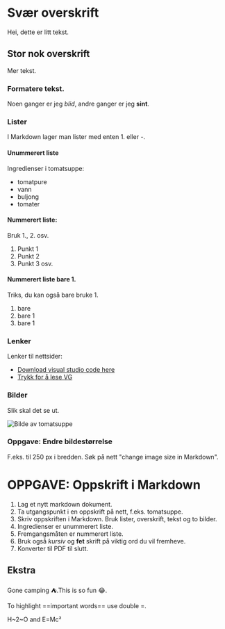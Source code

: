# Svær overskrift
Hei, dette er litt tekst.
## Stor nok overskrift
Mer tekst.
### Formatere tekst.
Noen ganger er jeg *blid*, andre ganger er jeg **sint**.

### Lister
I Markdown lager man lister med enten 1. eller -.

#### Unummerert liste
Ingredienser i tomatsuppe:
- tomatpure
- vann
- buljong
- tomater

#### Nummerert liste:
Bruk 1., 2. osv.

1. Punkt 1
2. Punkt 2
3. Punkt 3
osv.

#### Nummerert liste bare 1.
Triks, du kan også bare bruke 1.

1. bare
1. bare 1
1. bare 1

### Lenker
Lenker til nettsider:
- [Download visual studio code here](https://code.visualstudio.com/Download)
- [Trykk for å lese VG](https://www.dagbladet.no)

### Bilder
Slik skal det se ut.

![Bilde av tomatsuppe](https://images.matprat.no/zqvmkxc6bl-tinymce/710/tomatsuppe_med_egg.jpg)

### Oppgave: Endre bildestørrelse
F.eks. til 250 px i bredden. Søk på nett "change image size in Markdown".

# OPPGAVE: Oppskrift i Markdown
1. Lag et nytt markdown dokument.
2. Ta utgangspunkt i en oppskrift på nett, f.eks. tomatsuppe.
3. Skriv oppskriften i Markdown. Bruk lister, overskrift, tekst og to bilder.
4. Ingredienser er unummerert liste.
5. Fremgangsmåten er nummerert liste.
4. Bruk også *kursiv* og **fet** skrift på viktig ord du vil fremheve.
4. Konverter til PDF til slutt.

## Ekstra
Gone camping :tent:.This is so fun :joy:.

To highlight ==important words== use double =.

H~2~O and E=Mc²